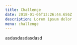 ```yaml
---
title: Challenge
date: 2018-01-05T13:26:44.656Z
description: Lorem ipsum dolor
menu: challenge
---
```

asdasdasdasdasd
